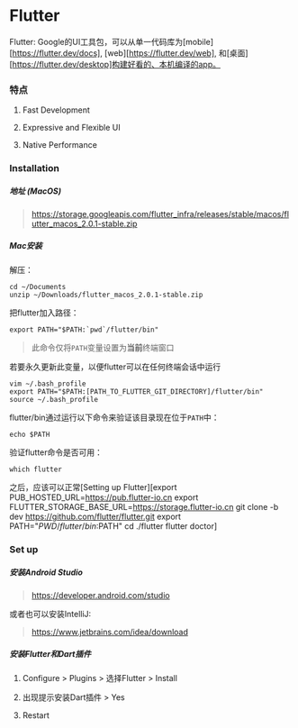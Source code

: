 # Flutter

Flutter: Google的UI工具包，可以从单一代码库为[mobile][https://flutter.dev/docs], [web][https://flutter.dev/web], 和[桌面][https://flutter.dev/desktop]构建好看的、本机编译的app。

### 特点

1.  Fast Development

2.  Expressive and Flexible UI

3.  Native Performance



### Installation

##### 地址 (MacOS)

>   https://storage.googleapis.com/flutter_infra/releases/stable/macos/flutter_macos_2.0.1-stable.zip

##### Mac安装

解压：

```shell
cd ~/Documents
unzip ~/Downloads/flutter_macos_2.0.1-stable.zip
```

把flutter加入路径：

```shell
export PATH="$PATH:`pwd`/flutter/bin"
```

>   此命令仅将`PATH`变量设置为<strong>当前</strong>终端窗口

若要永久更新此变量，以便flutter可以在任何终端会话中运行

```shell
vim ~/.bash_profile
export PATH="$PATH:[PATH_TO_FLUTTER_GIT_DIRECTORY]/flutter/bin"
source ~/.bash_profile
```

flutter/bin通过运行以下命令来验证该目录现在位于`PATH`中：

```shell
echo $PATH
```

验证flutter命令是否可用：

```shell
which flutter
```

之后，应该可以正常[Setting up Flutter][export PUB_HOSTED_URL=https://pub.flutter-io.cn export FLUTTER_STORAGE_BASE_URL=https://storage.flutter-io.cn git clone -b dev https://github.com/flutter/flutter.git export PATH="$PWD/flutter/bin:$PATH" cd ./flutter flutter doctor]

### Set up

##### 安装Android Studio

>   https://developer.android.com/studio

或者也可以安装IntelliJ:

>   https://www.jetbrains.com/idea/download

##### 安装Flutter和Dart插件

1.  Configure > Plugins > 选择Flutter > Install 

2.  出现提示安装Dart插件 > Yes

3.  Restart